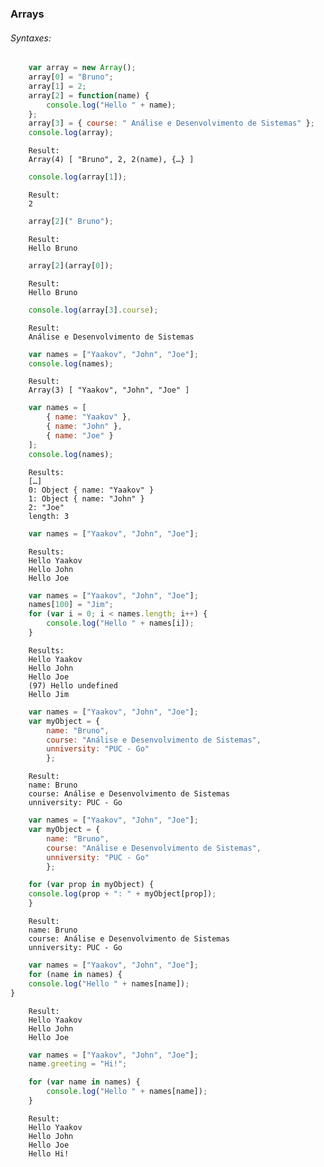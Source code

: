 ### Arrays

###### Syntaxes:
```js
    var array = new Array();
    array[0] = "Bruno";
    array[1] = 2;
    array[2] = function(name) {
        console.log("Hello " + name);
    };
    array[3] = { course: " Análise e Desenvolvimento de Sistemas" };
    console.log(array);
```
        Result:
        Array(4) [ "Bruno", 2, 2(name), {…} ]

```js
    console.log(array[1]);
```
        Result:
        2

```js
    array[2](" Bruno");
```
        Result:
        Hello Bruno

```js
    array[2](array[0]);
```
        Result:
        Hello Bruno

```js
    console.log(array[3].course);
```
        Result:
        Análise e Desenvolvimento de Sistemas

```js
    var names = ["Yaakov", "John", "Joe"];
    console.log(names);
```
        Result:
        Array(3) [ "Yaakov", "John", "Joe" ]

```js
    var names = [
        { name: "Yaakov" },
        { name: "John" },
        { name: "Joe" }
    ];
    console.log(names);
```
        Results:
        […]
        0: Object { name: "Yaakov" }
        1: Object { name: "John" }
        2: "Joe"
        length: 3   

```js
    var names = ["Yaakov", "John", "Joe"];
```
        Results:
        Hello Yaakov
        Hello John
        Hello Joe

```js
    var names = ["Yaakov", "John", "Joe"];
    names[100] = "Jim";
    for (var i = 0; i < names.length; i++) {
        console.log("Hello " + names[i]);
    }
```
        Results:
        Hello Yaakov
        Hello John
        Hello Joe
        (97) Hello undefined
        Hello Jim


```js
    var names = ["Yaakov", "John", "Joe"];
    var myObject = {
        name: "Bruno",
        course: "Análise e Desenvolvimento de Sistemas",
        unniversity: "PUC - Go"
        };
```
        Result:
        name: Bruno
        course: Análise e Desenvolvimento de Sistemas
        unniversity: PUC - Go

```js
    var names = ["Yaakov", "John", "Joe"];
    var myObject = {
        name: "Bruno",
        course: "Análise e Desenvolvimento de Sistemas",
        unniversity: "PUC - Go"
        };

    for (var prop in myObject) {
    console.log(prop + ": " + myObject[prop]);
    }
```
        Result:
        name: Bruno
        course: Análise e Desenvolvimento de Sistemas
        unniversity: PUC - Go
```js
    var names = ["Yaakov", "John", "Joe"];
    for (name in names) {
    console.log("Hello " + names[name]);
}
```
        Result:
        Hello Yaakov
        Hello John
        Hello Joe

```js
    var names = ["Yaakov", "John", "Joe"];
    name.greeting = "Hi!";

    for (var name in names) {
        console.log("Hello " + names[name]);
    }
```
        Result:
        Hello Yaakov
        Hello John
        Hello Joe
        Hello Hi!